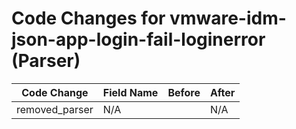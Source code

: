# Code Changes for vmware-idm-json-app-login-fail-loginerror (Parser)

| Code Change | Field Name | Before | After |
|-------------|------------|--------|-------|
| removed_parser | N/A |  | N/A |